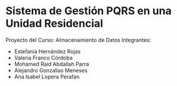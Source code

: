 # Sistema de Gestión PQRS en una Unidad Residencial
Proyecto del Curso: Almacenamiento de Datos
Integrantes: 
- Estefanía Hernández Rojas
- Valeria Franco Córdoba
- Mohamed Raid Abdallah Parra
- Alejandro Gonzalias Meneses
- Ana Isabel Lopera Perafan

